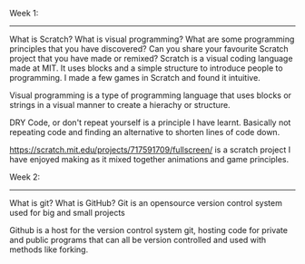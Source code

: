 Week 1:
___
What is Scratch?
What is visual programming?
What are some programming principles that you have discovered?
Can you share your favourite Scratch project that you have made or remixed?
Scratch is a visual coding language made at MIT. It uses blocks and a simple structure to introduce people to programming. I made a few games in Scratch and found it intuitive.

Visual programming is a type of programming language that uses blocks or strings in a visual manner to create a hierachy or structure.

DRY Code, or don't repeat yourself is a principle I have learnt. Basically not repeating code and finding an alternative to shorten lines of code down.

https://scratch.mit.edu/projects/717591709/fullscreen/ is a scratch project I have enjoyed making as it mixed together animations and game principles.

Week 2:
___
What is git?
What is GitHub?
Git is an opensource version control system used for big and small projects

Github is a host for the version control system git, hosting code for private and public programs that can all be version controlled and used with methods like forking.
